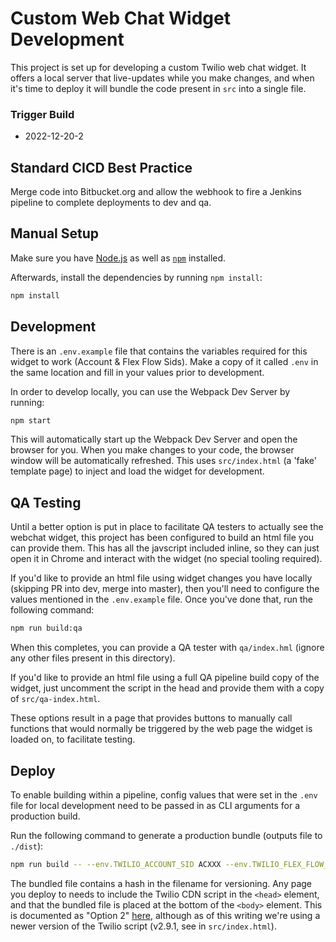 # Custom Web Chat Widget Development
This project is set up for developing a custom Twilio web chat widget. It offers a local server that live-updates while you make changes, and when it's time to deploy it will bundle the code present in `src` into a single file.

### Trigger Build
* 2022-12-20-2

## Standard CICD Best Practice
Merge code into Bitbucket.org and allow the webhook to fire a Jenkins pipeline to complete deployments to dev and qa.

## Manual Setup
Make sure you have [Node.js](https://nodejs.org) as well as [`npm`](https://npmjs.com) installed.

Afterwards, install the dependencies by running `npm install`:

```bash
npm install
```

## Development
There is an `.env.example` file that contains the variables required for this widget to work (Account & Flex Flow Sids). Make a copy of it called `.env` in the same location and fill in your values prior to development.

In order to develop locally, you can use the Webpack Dev Server by running:

```bash
npm start
```

This will automatically start up the Webpack Dev Server and open the browser for you. When you make changes to your code, the browser window will be automatically refreshed. This uses `src/index.html` (a 'fake' template page) to inject and load the widget for development.

## QA Testing
Until a better option is put in place to facilitate QA testers to actually see the webchat widget, this project has been configured to build an html file you can provide them. This has all the javscript included inline, so they can just open it in Chrome and interact with the widget (no special tooling required).

If you'd like to provide an html file using widget changes you have locally (skipping PR into dev, merge into master), then you'll need to configure the values mentioned in the `.env.example` file. Once you've done that, run the following command:

```bash
npm run build:qa
```

When this completes, you can provide a QA tester with `qa/index.hml` (ignore any other files present in this directory).

If you'd like to provide an html file using a full QA pipeline build copy of the widget, just uncomment the script in the head and provide them with a copy of `src/qa-index.html`.

These options result in a page that provides buttons to manually call functions that would normally be triggered by the web page the widget is loaded on, to facilitate testing.

## Deploy
To enable building within a pipeline, config values that were set in the `.env` file for local development need to be passed in as CLI arguments for a production build.

Run the following command to generate a production bundle (outputs file to `./dist`):

```bash
npm run build -- --env.TWILIO_ACCOUNT_SID ACXXX --env.TWILIO_FLEX_FLOW_SID FOXXX --env.AWS_ENDPOINT https://XXX.execute-api.us-west-2.amazonaws.com/dev
```

The bundled file contains a hash in the filename for versioning. Any page you deploy to needs to include the Twilio CDN script in the `<head>` element, and that the bundled file is placed at the bottom of the `<body>` element. This is documented as "Option 2" [here](https://www.twilio.com/docs/flex/installing-and-using-flex-webchat), although as of this writing we're using a newer version of the Twilio script (v2.9.1, see in `src/index.html`).
